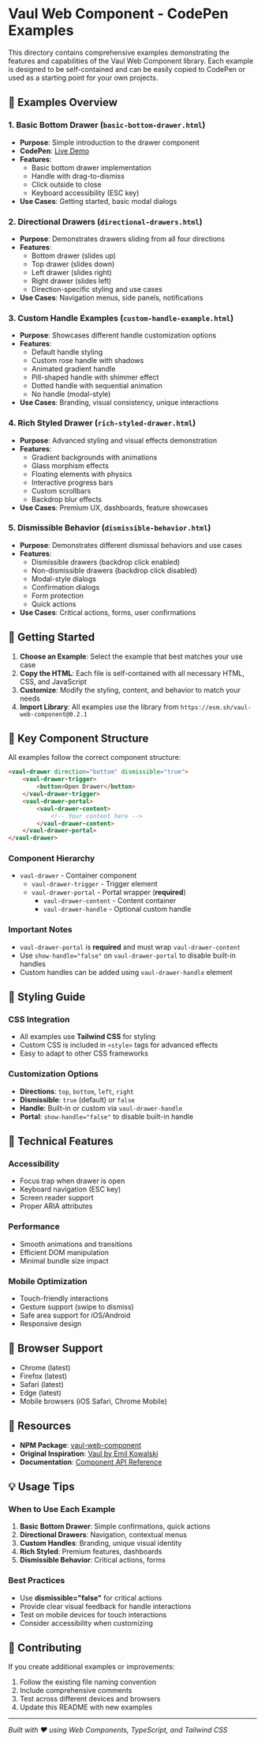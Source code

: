 # Vaul Web Component - CodePen Examples

This directory contains comprehensive examples demonstrating the features and capabilities of the Vaul Web Component library. Each example is designed to be self-contained and can be easily copied to CodePen or used as a starting point for your own projects.

## 📁 Examples Overview

### 1. Basic Bottom Drawer (`basic-bottom-drawer.html`)

-   **Purpose**: Simple introduction to the drawer component
-   **CodePen**: [Live Demo](https://codepen.io/bahaha/pen/GgpREpX)
-   **Features**:
    -   Basic bottom drawer implementation
    -   Handle with drag-to-dismiss
    -   Click outside to close
    -   Keyboard accessibility (ESC key)
-   **Use Cases**: Getting started, basic modal dialogs

### 2. Directional Drawers (`directional-drawers.html`)

-   **Purpose**: Demonstrates drawers sliding from all four directions
-   **Features**:
    -   Bottom drawer (slides up)
    -   Top drawer (slides down)
    -   Left drawer (slides right)
    -   Right drawer (slides left)
    -   Direction-specific styling and use cases
-   **Use Cases**: Navigation menus, side panels, notifications

### 3. Custom Handle Examples (`custom-handle-example.html`)

-   **Purpose**: Showcases different handle customization options
-   **Features**:
    -   Default handle styling
    -   Custom rose handle with shadows
    -   Animated gradient handle
    -   Pill-shaped handle with shimmer effect
    -   Dotted handle with sequential animation
    -   No handle (modal-style)
-   **Use Cases**: Branding, visual consistency, unique interactions

### 4. Rich Styled Drawer (`rich-styled-drawer.html`)

-   **Purpose**: Advanced styling and visual effects demonstration
-   **Features**:
    -   Gradient backgrounds with animations
    -   Glass morphism effects
    -   Floating elements with physics
    -   Interactive progress bars
    -   Custom scrollbars
    -   Backdrop blur effects
-   **Use Cases**: Premium UX, dashboards, feature showcases

### 5. Dismissible Behavior (`dismissible-behavior.html`)

-   **Purpose**: Demonstrates different dismissal behaviors and use cases
-   **Features**:
    -   Dismissible drawers (backdrop click enabled)
    -   Non-dismissible drawers (backdrop click disabled)
    -   Modal-style dialogs
    -   Confirmation dialogs
    -   Form protection
    -   Quick actions
-   **Use Cases**: Critical actions, forms, user confirmations

## 🚀 Getting Started

1. **Choose an Example**: Select the example that best matches your use case
2. **Copy the HTML**: Each file is self-contained with all necessary HTML, CSS, and JavaScript
3. **Customize**: Modify the styling, content, and behavior to match your needs
4. **Import Library**: All examples use the library from `https://esm.sh/vaul-web-component@0.2.1`

## 🎯 Key Component Structure

All examples follow the correct component structure:

```html
<vaul-drawer direction="bottom" dismissible="true">
    <vaul-drawer-trigger>
        <button>Open Drawer</button>
    </vaul-drawer-trigger>
    <vaul-drawer-portal>
        <vaul-drawer-content>
            <!-- Your content here -->
        </vaul-drawer-content>
    </vaul-drawer-portal>
</vaul-drawer>
```

### Component Hierarchy

-   `vaul-drawer` - Container component
    -   `vaul-drawer-trigger` - Trigger element
    -   `vaul-drawer-portal` - Portal wrapper (**required**)
        -   `vaul-drawer-content` - Content container
        -   `vaul-drawer-handle` - Optional custom handle

### Important Notes

-   `vaul-drawer-portal` is **required** and must wrap `vaul-drawer-content`
-   Use `show-handle="false"` on `vaul-drawer-portal` to disable built-in handles
-   Custom handles can be added using `vaul-drawer-handle` element

## 🎨 Styling Guide

### CSS Integration

-   All examples use **Tailwind CSS** for styling
-   Custom CSS is included in `<style>` tags for advanced effects
-   Easy to adapt to other CSS frameworks

### Customization Options

-   **Directions**: `top`, `bottom`, `left`, `right`
-   **Dismissible**: `true` (default) or `false`
-   **Handle**: Built-in or custom via `vaul-drawer-handle`
-   **Portal**: `show-handle="false"` to disable built-in handle

## 🔧 Technical Features

### Accessibility

-   Focus trap when drawer is open
-   Keyboard navigation (ESC key)
-   Screen reader support
-   Proper ARIA attributes

### Performance

-   Smooth animations and transitions
-   Efficient DOM manipulation
-   Minimal bundle size impact

### Mobile Optimization

-   Touch-friendly interactions
-   Gesture support (swipe to dismiss)
-   Safe area support for iOS/Android
-   Responsive design

## 📱 Browser Support

-   Chrome (latest)
-   Firefox (latest)
-   Safari (latest)
-   Edge (latest)
-   Mobile browsers (iOS Safari, Chrome Mobile)

## 🔗 Resources

-   **NPM Package**: [vaul-web-component](https://www.npmjs.com/package/vaul-web-component)
-   **Original Inspiration**: [Vaul by Emil Kowalski](https://github.com/emilkowalski/vaul)
-   **Documentation**: [Component API Reference](../README.md)

## 💡 Usage Tips

### When to Use Each Example

1. **Basic Bottom Drawer**: Simple confirmations, quick actions
2. **Directional Drawers**: Navigation, contextual menus
3. **Custom Handles**: Branding, unique visual identity
4. **Rich Styled**: Premium features, dashboards
5. **Dismissible Behavior**: Critical actions, forms

### Best Practices

-   Use **dismissible="false"** for critical actions
-   Provide clear visual feedback for handle interactions
-   Test on mobile devices for touch interactions
-   Consider accessibility when customizing

## 🤝 Contributing

If you create additional examples or improvements:

1. Follow the existing file naming convention
2. Include comprehensive comments
3. Test across different devices and browsers
4. Update this README with new examples

---

_Built with ❤️ using Web Components, TypeScript, and Tailwind CSS_
